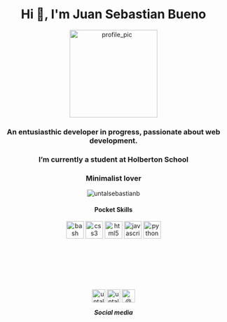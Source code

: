 <!-- Header  -->
<h1 align="center">Hi 👋, I'm Juan Sebastian Bueno</h1>
<!-- Profile pic  -->
<p align="center"><img align=center src="https://github.com/untalsebastianb/repostuff/blob/master/pic_circle.png" alt="profile_pic" width="200" height="200"></p>

<h3 align="center">An entusiasthic developer in progress, passionate about web development.</h3>
<h3 align="center">I’m currently a student at Holberton School</h3>
<h3 align="center">Minimalist lover</h3>


<p align="center"> <img src="https://komarev.com/ghpvc/?username=untalsebastianb" alt="untalsebastianb" /> </p>

<!-- Skills -->
<h4 align="center"> Pocket Skills </h4>
<p align="center"><img src="https://www.vectorlogo.zone/logos/gnu_bash/gnu_bash-icon.svg" alt="bash" width="40" height="40"/> <img src="https://devicons.github.io/devicon/devicon.git/icons/css3/css3-original-wordmark.svg" alt="css3" width="40" height="40"/> <img src="https://devicons.github.io/devicon/devicon.git/icons/html5/html5-original-wordmark.svg" alt="html5" width="40" height="40"/> <img src="https://devicons.github.io/devicon/devicon.git/icons/javascript/javascript-original.svg" alt="javascript" width="40" height="40"/> <img src="https://devicons.github.io/devicon/devicon.git/icons/python/python-original.svg" alt="python" width="40" height="40"/></p>
<!-- Stats 
<div text-align="center" display="block">
<img  src="https://github-readme-stats.vercel.app/api?username=untalsebastianb&show_icons=true" alt="untalsebastianb" />
</div>
-->
<br>
<br>
<br>
<br>
<br>
<p align="center">
<a href="https://twitter.com/untalsebastianb" target="blank"><img align="center" src="https://cdn.jsdelivr.net/npm/simple-icons@3.0.1/icons/twitter.svg" alt="untalsebastianb" height="30" width="30" /></a>
<a href="https://instagram.com/untalsebastianb" target="blank"><img align="center" src="https://cdn.jsdelivr.net/npm/simple-icons@3.0.1/icons/instagram.svg" alt="untalsebastianb" height="30" width="30" /></a>
<a href="https://medium.com/@@sebastianbueno_60659" target="blank"><img align="center" src="https://cdn.jsdelivr.net/npm/simple-icons@3.0.1/icons/medium.svg" alt="@@sebastianbueno_60659" height="30" width="30" /></a>
</p>

<strong><em><p align="center">Social media</p></em></strong>
